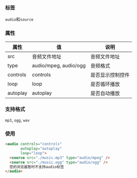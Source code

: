 ### 标签

`audio`和`source`

### 属性

| 属性     | 值                    | 说明             |
| -------- | --------------------- | ---------------- |
| src      | 音频文件地址          | 音频文件地址     |
| type     | audio/mpeg, audio/ogg | 音频格式         |
| controls | controls              | 是否显示控制控件 |
| loop     | loop                  | 是否循环播放     |
| autoplay | autoplay              | 是否自动播放     |

### 支持格式

`mp3`, `ogg`, `wav`

### 使用

```html
<audio controls="controls" 
       autoplay="autoplay" 
       loop="loop">
  <source src="./music.mp3" type="audio/mpeg" />
  <source src="./music.ogg" type="audio/ogg" />
  您的浏览器暂时不支持audio标签
</audio>
```